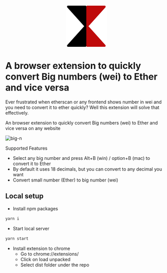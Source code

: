 <p align="center">
  <img width="128" height="128" src="/src/public/BigNumberLogo128.png?raw=true">
</p>


# A browser extension to quickly convert Big numbers (wei) to Ether and vice versa

Ever frustrated when etherscan or any frontend shows number in wei and you need to convert it to ether quickly? Well this extension will solve that effectively.

An browser extension to quickly convert Big numbers (wei) to Ether and vice versa on any website

<img width="1280" alt="big-n" src="https://user-images.githubusercontent.com/24666922/186257317-61ec4b4b-6c95-4222-8c98-af36f62e2ea8.png">


Supported Features
- Select any big number and press Alt+B (win) / option+B (mac)  to convert it to Ether
- By default it uses 18 decimals, but you can convert to any decimal you want
- Convert small number (Ether) to big number (wei)

## Local setup

- Install npm packages
```sh
yarn i
```

- Start local server
```sh
yarn start
```

- Install extension to chrome 
  - Go to chrome://extensions/
  - Click on load unpacked
  - Select dist folder under the repo

